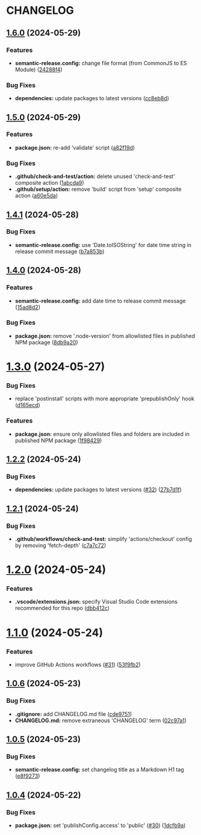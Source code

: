 # CHANGELOG

## [1.6.0](https://github.com/dustin-ruetz/web-dev-deps/compare/v1.5.0...v1.6.0) (2024-05-29)


### Features

* **semantic-release.config:** change file format (from CommonJS to ES Module) ([24288f4](https://github.com/dustin-ruetz/web-dev-deps/commit/24288f40b31469c08424ad6d20ec970a9a5038db))


### Bug Fixes

* **dependencies:** update packages to latest versions ([cc8eb8d](https://github.com/dustin-ruetz/web-dev-deps/commit/cc8eb8d3ce4d5f735cefb65e27ec88440cf21d0d))

## [1.5.0](https://github.com/dustin-ruetz/web-dev-deps/compare/v1.4.1...v1.5.0) (2024-05-29)


### Features

* **package.json:** re-add 'validate' script ([a82f19d](https://github.com/dustin-ruetz/web-dev-deps/commit/a82f19d31590569c928c7ac55e40e445fc944fef))


### Bug Fixes

* **.github/check-and-test/action:** delete unused 'check-and-test' composite action ([1abcda9](https://github.com/dustin-ruetz/web-dev-deps/commit/1abcda9ac088b94a31baacab6d1cbda660d3e70d))
* **.github/setup/action:** remove 'build' script from 'setup' composite action ([a60e5da](https://github.com/dustin-ruetz/web-dev-deps/commit/a60e5da3056e00f1f1609bb19c580daa00b10c61))

## [1.4.1](https://github.com/dustin-ruetz/web-dev-deps/compare/v1.4.0...v1.4.1) (2024-05-28)


### Bug Fixes

* **semantic-release.config:** use 'Date.toISOString' for date time string in release commit message ([b7a853b](https://github.com/dustin-ruetz/web-dev-deps/commit/b7a853bd53221bbeba13d406fa8ccebaa31297ad))

## [1.4.0](https://github.com/dustin-ruetz/web-dev-deps/compare/v1.3.0...v1.4.0) (2024-05-28)


### Features

* **semantic-release.config:** add date time to release commit message ([15ad8d2](https://github.com/dustin-ruetz/web-dev-deps/commit/15ad8d25f04c93e8b751f592b7e7d3ca617aeed6))


### Bug Fixes

* **package.json:** remove '.node-version' from allowlisted files in published NPM package ([8db9a20](https://github.com/dustin-ruetz/web-dev-deps/commit/8db9a2072bb1ef196448f0023e0ad76d035edd14))

# [1.3.0](https://github.com/dustin-ruetz/web-dev-deps/compare/v1.2.2...v1.3.0) (2024-05-27)


### Bug Fixes

* replace 'postinstall' scripts with more appropriate 'prepublishOnly' hook ([d165ecd](https://github.com/dustin-ruetz/web-dev-deps/commit/d165ecdb6534bff1ba10021a1c45db10f4034ed7))


### Features

* **package.json:** ensure only allowlisted files and folders are included in published NPM package ([1f98429](https://github.com/dustin-ruetz/web-dev-deps/commit/1f9842925afc48c8154b58d9b31b9f72f49a556b))

## [1.2.2](https://github.com/dustin-ruetz/web-dev-deps/compare/v1.2.1...v1.2.2) (2024-05-24)


### Bug Fixes

* **dependencies:** update packages to latest versions ([#32](https://github.com/dustin-ruetz/web-dev-deps/issues/32)) ([27b7d1f](https://github.com/dustin-ruetz/web-dev-deps/commit/27b7d1f592949a16ac30ae0e1f81200a32149f0c))

## [1.2.1](https://github.com/dustin-ruetz/web-dev-deps/compare/v1.2.0...v1.2.1) (2024-05-24)


### Bug Fixes

* **.github/workflows/check-and-test:** simplify 'actions/checkout' config by removing 'fetch-depth' ([c7a7c72](https://github.com/dustin-ruetz/web-dev-deps/commit/c7a7c72cb25cdffbfe0f1413ee3f00ca8ddc747a))

# [1.2.0](https://github.com/dustin-ruetz/web-dev-deps/compare/v1.1.0...v1.2.0) (2024-05-24)


### Features

* **.vscode/extensions.json:** specify Visual Studio Code extensions recommended for this repo ([dbb412c](https://github.com/dustin-ruetz/web-dev-deps/commit/dbb412c0e1ff7cd115b30d52b75417a583a05609))

# [1.1.0](https://github.com/dustin-ruetz/web-dev-deps/compare/v1.0.6...v1.1.0) (2024-05-24)


### Features

* improve GitHub Actions workflows ([#31](https://github.com/dustin-ruetz/web-dev-deps/issues/31)) ([53f9fb2](https://github.com/dustin-ruetz/web-dev-deps/commit/53f9fb21510dfce5be3170dc43ac94b1c4cfb91e))

## [1.0.6](https://github.com/dustin-ruetz/web-dev-deps/compare/v1.0.5...v1.0.6) (2024-05-23)


### Bug Fixes

* **.gitignore:** add CHANGELOG.md file ([cde9751](https://github.com/dustin-ruetz/web-dev-deps/commit/cde975114db1df1b4b9421e6e7739f4fbcb6f1d0))
* **CHANGELOG.md:** remove extraneous 'CHANGELOG' term ([02c97a1](https://github.com/dustin-ruetz/web-dev-deps/commit/02c97a191c4cf92c4a4b4bd26cdc687a8f6ec685))

## [1.0.5](https://github.com/dustin-ruetz/web-dev-deps/compare/v1.0.4...v1.0.5) (2024-05-23)


### Bug Fixes

* **semantic-release.config:** set changelog title as a Markdown H1 tag ([e8f9273](https://github.com/dustin-ruetz/web-dev-deps/commit/e8f9273e67a8dd7ecbc2fdfafd141e16f325b983))

## [1.0.4](https://github.com/dustin-ruetz/web-dev-deps/compare/v1.0.3...v1.0.4) (2024-05-22)


### Bug Fixes

* **package.json:** set 'publishConfig.access' to 'public' ([#30](https://github.com/dustin-ruetz/web-dev-deps/issues/30)) ([1dcfb9a](https://github.com/dustin-ruetz/web-dev-deps/commit/1dcfb9a7537dce42d8594b7fb8c1f2a40e731f41))
